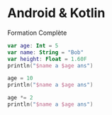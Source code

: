 # Android & Kotlin 
Formation Complète


````kotlin
var age: Int = 5
var name: String = "Bob"
var height: Float = 1.60F
println("$name a $age ans")

age = 10
println("$name a $age ans")

age *= 2
println("$name a $age ans")
````

